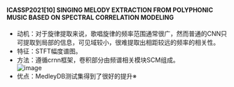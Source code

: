 #### ICASSP2021[10] SINGING MELODY EXTRACTION FROM POLYPHONIC MUSIC BASED ON SPECTRAL CORRELATION MODELING<br>
- 动机：对于旋律提取来说，歌唱旋律的频率范围通常很广，然而普通的CNN只可提取到局部的信息，可见域较小，很难提取出相距较远的频率的相关性。<br>
- 特征：STFT幅度谱图。<br>
- 方法：遵循crnn框架，卷积部分由频谱相关模块SCM组成。<br>
  ![image](https://user-images.githubusercontent.com/41570758/194511955-3639d23b-ecf8-40a4-80d8-6d1dfa5cceb8.png)
- 优点：MedleyDB测试集得到了很好的提升※<br>
